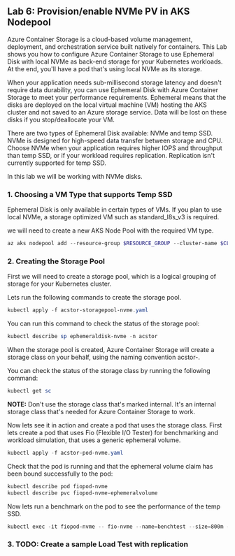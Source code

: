 ## Lab 6: Provision/enable NVMe PV in AKS Nodepool

Azure Container Storage is a cloud-based volume management, deployment, and orchestration service built natively for containers. This Lab shows you how to configure Azure Container Storage to use Ephemeral Disk with local NVMe as back-end storage for your Kubernetes workloads. At the end, you'll have a pod that's using local NVMe as its storage.

When your application needs sub-millisecond storage latency and doesn't require data durability, you can use Ephemeral Disk with Azure Container Storage to meet your performance requirements. Ephemeral means that the disks are deployed on the local virtual machine (VM) hosting the AKS cluster and not saved to an Azure storage service. Data will be lost on these disks if you stop/deallocate your VM.

There are two types of Ephemeral Disk available: NVMe and temp SSD. NVMe is designed for high-speed data transfer between storage and CPU. Choose NVMe when your application requires higher IOPS and throughput than temp SSD, or if your workload requires replication. Replication isn't currently supported for temp SSD.

In this lab we will be working with NVMe disks.

### 1. Choosing a VM Type that supports Temp SSD

Ephemeral Disk is only available in certain types of VMs. If you plan to use local NVMe, a storage optimized VM such as standard_l8s_v3 is required.

we will need to create a new AKS Node Pool with the required VM type.

```powershell
az aks nodepool add --resource-group $RESOURCE_GROUP --cluster-name $CLUSTER --name nvme --node-count 3 --node-vm-size Standard_L16s_v3 --node-osdisk-type Ephemeral --label "acstor.azure.com/io-engine=acstor"
```

### 2. Creating the Storage Pool
First we will need to create a storage pool, which is a logical grouping of storage for your Kubernetes cluster.

Lets run the following commands to create the storage pool.

```powershell
kubectl apply -f acstor-storagepool-nvme.yaml
```
You can run this command to check the status of the storage pool:

```powershell
kubectl describe sp ephemeraldisk-nvme -n acstor
```

When the storage pool is created, Azure Container Storage will create a storage class on your behalf, using the naming convention acstor-<storage-pool-name>.

You can check the status of the storage class by running the following command:

```powershell
kubectl get sc
```

**NOTE:** Don't use the storage class that's marked internal. It's an internal storage class that's needed for Azure Container Storage to work.

Now lets see it in action and create a pod that uses the storage class.
First lets create a pod that uses Fio (Flexible I/O Tester) for benchmarking and workload simulation, that uses a generic ephemeral volume.

```powershell
kubectl apply -f acstor-pod-nvme.yaml
```

Check that the pod is running and that the ephemeral volume claim has been bound successfully to the pod:

```powershell
kubectl describe pod fiopod-nvme
kubectl describe pvc fiopod-nvme-ephemeralvolume
```

Now lets run a benchmark on the pod to see the performance of the temp SSD.

```powershell
kubectl exec -it fiopod-nvme -- fio-nvme --name=benchtest --size=800m --filename=/volume/test --direct=1 --rw=randrw --ioengine=libaio --bs=4k --iodepth=16 --numjobs=8 --time_based --runtime=60
```


### 3. TODO: Create a sample Load Test with replication